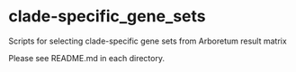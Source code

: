 # clade-specific_gene_sets
Scripts for selecting clade-specific gene sets from Arboretum result matrix

Please see README.md in each directory.
